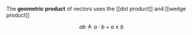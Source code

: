The **geometric product** of vectors uses the [[dot product]] and [[wedge product]]

$$
ab \triangleq a\cdot b + a \wedge b
$$